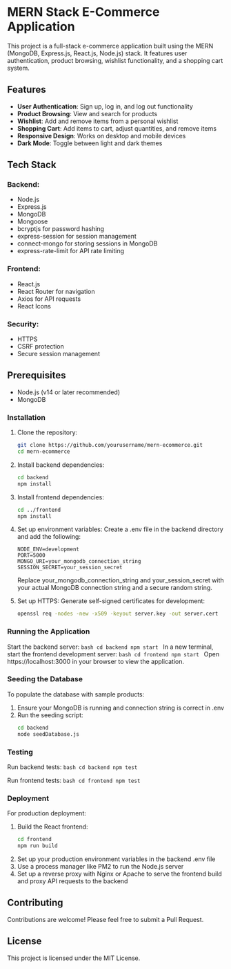 # MERN Stack E-Commerce Application

This project is a full-stack e-commerce application built using the MERN (MongoDB, Express.js, React.js, Node.js) stack. It features user authentication, product browsing, wishlist functionality, and a shopping cart system.

## Features

- **User Authentication**: Sign up, log in, and log out functionality
- **Product Browsing**: View and search for products
- **Wishlist**: Add and remove items from a personal wishlist
- **Shopping Cart**: Add items to cart, adjust quantities, and remove items
- **Responsive Design**: Works on desktop and mobile devices
- **Dark Mode**: Toggle between light and dark themes

## Tech Stack
### Backend:

- Node.js
- Express.js
- MongoDB
- Mongoose
- bcryptjs for password hashing
- express-session for session management
- connect-mongo for storing sessions in MongoDB
- express-rate-limit for API rate limiting

### Frontend:

- React.js
- React Router for navigation
- Axios for API requests
- React Icons

### Security:

- HTTPS
- CSRF protection
- Secure session management

## Prerequisites

- Node.js (v14 or later recommended)
- MongoDB

### Installation

1. Clone the repository:
    ```bash
    git clone https://github.com/yourusername/mern-ecommerce.git
    cd mern-ecommerce
    ```

2. Install backend dependencies:
    ```bash
    cd backend
    npm install
    ```

3. Install frontend dependencies:
    ```bash
    cd ../frontend
    npm install
    ```
4. Set up environment variables: Create a .env file in the backend directory and add the following:
    ```plaintext
    NODE_ENV=development
    PORT=5000
    MONGO_URI=your_mongodb_connection_string
    SESSION_SECRET=your_session_secret
    ```
    Replace your_mongodb_connection_string and your_session_secret with your actual MongoDB connection string and a secure random string.

5. Set up HTTPS:
Generate self-signed certificates for development:
    ```bash
    openssl req -nodes -new -x509 -keyout server.key -out server.cert
    ```

### Running the Application

Start the backend server:
    ```bash
    cd backend
    npm start
    ```
In a new terminal, start the frontend development server:
    ```bash
    cd frontend
    npm start
    ```
Open https://localhost:3000 in your browser to view the application.

### Seeding the Database
To populate the database with sample products:

1. Ensure your MongoDB is running and connection string is correct in .env
2. Run the seeding script:
    ```bash
    cd backend
    node seedDatabase.js
    ```

### Testing
Run backend tests:
    ```bash
    cd backend
    npm test
    ```

Run frontend tests:
    ```bash
    cd frontend
    npm test
    ```

### Deployment
For production deployment:

1. Build the React frontend:
    ```bash
    cd frontend
    npm run build
    ```
2. Set up your production environment variables in the backend .env file
3. Use a process manager like PM2 to run the Node.js server
4. Set up a reverse proxy with Nginx or Apache to serve the frontend build and proxy API requests to the backend

## Contributing
Contributions are welcome! Please feel free to submit a Pull Request.

## License
This project is licensed under the MIT License.
